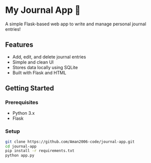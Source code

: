# My Journal App 📝

A simple Flask-based web app to write and manage personal journal entries!

## Features
- Add, edit, and delete journal entries
- Simple and clean UI
- Stores data locally using SQLite
- Built with Flask and HTML

## Getting Started

### Prerequisites
- Python 3.x
- Flask

### Setup
```bash
git clone https://github.com/Aman2006-code/journal-app.git
cd journal-app
pip install -r requirements.txt
python app.py
```
